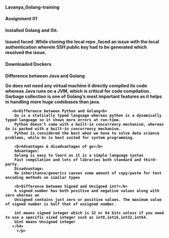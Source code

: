 
#### Lavanya_Golang-training
#### Assignment 01 
#### Installed Golang and Git. 
#### Issued faced: While cloning the local repo ,faced an issue with the local authentication wherein SSH public key had to be generated which resolved the issue.
#### Downloaded Dockers

<!DOCTYPE html>  
<html>  
  <head>  
    <title>Assignment-02</title>  
 </head>  
  <body>  
    <h4>
       <b>Difference between Java and Golang<b>
       <p> Go does not need any virtual machine it directly complied its code whereas Java runs on a JVM, which is critical for code compilation.
          Garbage collection is one of Golang’s most important features as it helps in handling more huge codebases than java.
        
       <b>Difference between Python and Golang<b>
        Go is a statically typed language whereas python is a dynamically typed language so it shows more errors at run-time.
        Python doesn’t come with a built-in concurrency mechanism, whereas Go is packed with a built-in concurrency mechanism.
        Python is considered the best when we have to solve data science problems, while Go is best suited for system programming.
        
        <b>Advantages & disadvantages of go</b>
        Advantages:
        Golang is easy to learn as it is a simple language syntax
        Fast compilation and lots of libraries both standard and third-party.
        Disadvantage:
        No inheritance/generics causes some amount of copy/paste for text encoding methods on similar types
        
        <b>Difference between Signed and Unsigned int?</b>
        A signed number has both positive and negative values along with zero whereas an 
        Unsigned contains just zero or positive values. The maximum value of signed number is half that of unsigned number.
        
        int means signed integer which is 32 or 64 bits unless if you need to use a specific sized integer such as int8,int16,int32,int64.
        Uint means Unsigned integer
       </h4>
         </p>
  </body>
  </html>